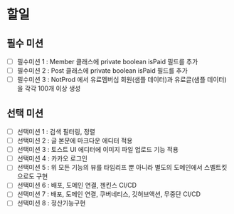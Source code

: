 # 할일

## 필수 미션

- [ ] 필수미션 1 : Member 클래스에 private boolean isPaid 필드를 추가
- [ ] 필수미션 2 : Post 클래스에 private boolean isPaid 필드를 추가
- [ ] 필수미션 3 : NotProd 에서 유료멤버십 회원(샘플 데이터)과 유료글(샘플 데이터)을 각각 100개 이상 생성

## 선택 미션
- [ ] 선택미션 1 : 검색 필터링, 정렬
- [ ] 선택미션 2 : 글 본문에 마크다운 에디터 적용
- [ ] 선택미션 3 : 토스트 UI 에디터에 이미지 파일 업로드 기능 적용
- [ ] 선택미션 4 : 카카오 로그인
- [ ] 선택미션 5 : 위 모든 기능의 뷰를 타임리프 뿐 아니라 별도의 도메인에서 스벨트킷으로도 구현
- [ ] 선택미션 6 : 배포, 도메인 연결, 젠킨스 CI/CD
- [ ] 선택미션 7 : 배포, 도메인 연결, 쿠버네티스, 깃허브액션, 무중단 CI/CD
- [ ] 선택미션 8 : 정산기능구현
